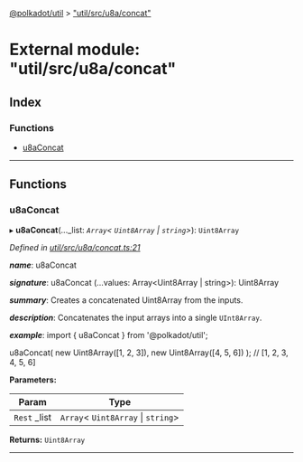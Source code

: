 [@polkadot/util](../README.md) > ["util/src/u8a/concat"](../modules/_util_src_u8a_concat_.md)

# External module: "util/src/u8a/concat"

## Index

### Functions

* [u8aConcat](_util_src_u8a_concat_.md#u8aconcat)

---

## Functions

<a id="u8aconcat"></a>

###  u8aConcat

▸ **u8aConcat**(..._list: *`Array`< `Uint8Array` &#124; `string`>*): `Uint8Array`

*Defined in [util/src/u8a/concat.ts:21](https://github.com/polkadot-js/util/blob/7550b44/packages/util/src/u8a/concat.ts#L21)*

*__name__*: u8aConcat

*__signature__*: u8aConcat (...values: Array<Uint8Array | string>): Uint8Array

*__summary__*: Creates a concatenated Uint8Array from the inputs.

*__description__*: Concatenates the input arrays into a single `UInt8Array`.

*__example__*: import { u8aConcat } from '@polkadot/util';

u8aConcat( new Uint8Array(\[1, 2, 3\]), new Uint8Array(\[4, 5, 6\]) ); // \[1, 2, 3, 4, 5, 6\]

**Parameters:**

| Param | Type |
| ------ | ------ |
| `Rest` _list | `Array`< `Uint8Array` &#124; `string`> |

**Returns:** `Uint8Array`

___

